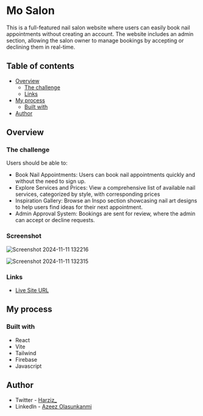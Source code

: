 # Mo Salon
This is a full-featured nail salon website where users can easily book nail appointments without creating an account. The website includes an admin section, allowing the salon owner to manage bookings by accepting or declining them in real-time.
## Table of contents
- [Overview](#overview)
  - [The challenge](#the-challenge)
  - [Links](#links)
- [My process](#my-process)
  - [Built with](#built-with)
- [Author](#author)
## Overview

### The challenge

Users should be able to:

- Book Nail Appointments: Users can book nail appointments quickly and without the need to sign up.
- Explore Services and Prices: View a comprehensive list of available nail services, categorized by style, with corresponding prices
- Inspiration Gallery: Browse an Inspo section showcasing nail art designs to help users find ideas for their next appointment.
- Admin Approval System: Bookings are sent for review, where the admin can accept or decline requests.


### Screenshot

![Screenshot 2024-11-11 132216](https://github.com/user-attachments/assets/270ed729-674e-448d-8e42-219d22536a2c)

![Screenshot 2024-11-11 132315](https://github.com/user-attachments/assets/c2ca9134-44d8-46b4-aa57-24deb95cb6bd)

### Links

- [Live Site URL](https://polishmebymo.netlify.app/)

## My process

### Built with

- React
- Vite
- Tailwind
- Firebase
- Javascript

## Author
- Twitter - [Harziz_](https://www.twitter.com/harziz_)
- Linkedln - [Azeez Olasunkanmi](https://www.linkedin.com/in/azeez-olasunkanmi-0b4b9baa)
